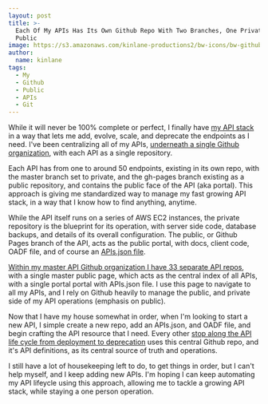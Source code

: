 ```yaml
---
layout: post
title: >-
  Each Of My APIs Has Its Own Github Repo With Two Branches, One Private And One
  Public 
image: https://s3.amazonaws.com/kinlane-productions2/bw-icons/bw-github-icon.png
author:
  name: kinlane
tags:
  - My
  - Github
  - Public
  - APIs
  - Git
---
```

While it will never be 100% complete or perfect, I finally have [my API stack](https://kin-lane.github.io/master/) in a way that lets me add, evolve, scale, and deprecate the endpoints as I need. I've been centralizing all of my APIs, [underneath a single Github organization](https://github.com/Kin-Lane), with each API as a single repository. 

Each API has from one to around 50 endpoints, existing in its own repo, with the master branch set to private, and the gh-pages branch existing as a public repository, and contains the public face of the API (aka portal). This approach is giving me standardized way to manage my fast growing API stack, in a way that I know how to find anything, anytime. 

While the API itself runs on a series of AWS EC2 instances, the private repository is the blueprint for its operation, with server side code, database backups, and details of its overall configuration. The public, or Github Pages branch of the API, acts as the public portal, with docs, client code, OADF file, and of course an [APIs.json file](https://kin-lane.github.io/master/apis.json).

[Within my master API Github organization I have 33 separate API repos](https://kin-lane.github.io/master/), with a single master public page, which acts as the central index of all APIs, with a single portal portal with APIs.json file. I use this page to navigate to all my APIs, and I rely on Github heavily to manage the public, and private side of my API operations (emphasis on public).

Now that I have my house somewhat in order, when I'm looking to start a new API, I simple create a new repo, add an APIs.json, and OADF file, and begin crafting the API resource that I need. Every other [stop along the API life cycle from deployment to deprecation](http://apievangelist.com/2015/11/29/the-api-lifecycle-my-talk-from-defrag-and-apistrat/) uses this central Github repo, and it's API definitions, as its central source of truth and operations. 

I still have a lot of housekeeping left to do, to get things in order, but I can't help myself, and I keep adding new APIs. I'm hoping I can keep automating my API lifeycle using this approach, allowing me to tackle a growing API stack, while staying a one person operation.
